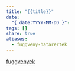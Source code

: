 ```yaml
---
title: "{{title}}"
date:
  "{ date:YYYY-MM-DD }":
tags: []
share: true
aliases:
  - fuggveny-hatarertek
---
```

[fuggvenyek](./fuggvenyek.md)

